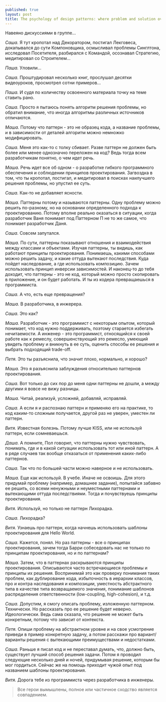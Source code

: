 ```yaml
---
published: true
layout: post
title: The psychology of design patterns: where problem and solution overlap
---
```


Навеяно дискуссиями в группе...

*Саша.* Я тут кропотал над Декоратором, постигал Лекговеса, докапывался до сути Компоновщика, осмысливал
проблемы Синглтона, исследовал Посетителя, разбирался с Командой, осознавал Стратегию, медитировал со Строителем...

*Паша.* Уловили...

*Саша.* Проштудировал несколько книг, прослушал десятки видеоуроков, просмотрел сотни примеров...

*Паша.* И судя по количеству освоенного материала точку на теме ставить рано.

*Саша.* Просто я пытаюсь понять алгоритм решения проблемы, но обратил внимание, что иногда алгоритмы различных источников отличаются.

*Маша.* Потому что паттерн - это не образец кода, а название проблемы, и в зависимости от деталей алгоритм можно немножко модифицировать.

*Саша.* Меня это как-то с толку сбивает. Разве паттерн не должен быть более или менее однозначно переложен на код? Ведь тогда всем разработчикам понятно, о чем идет речь.

*Маша.* Речь идет все об одном - о разработке гибкого программного обеспечения и соблюдении принципов проектирования. Загвоздка в том, что ты кропотал, постигал, и медитировал в поисках наилучшего решения проблемы, но упустил ее суть.

*Саша.* Как-то не добавляет ясности.

*Маша.* Паттерны потому и называются паттерны. Одну проблему можно решить по-разному, но на основании определенного подхода к проектированию. Потому вполне реально оказаться в ситуации, когда разработчик Ваня понимает под Паттерном П не то же самое, что понимает разработчик Даня.

*Саша.* Совсем запутался.

*Маша.* По сути, паттерны показывают отношения и взаимодействия между классами и объектами. Изучая паттерны, ты видишь, как работают принципы проектирования. Понимаешь, какими способами можно решить задачу, и какие оттуда вытекают последствия. Куда пойдет наследование, а где использовать композицию. Зачем использовать принцип инверсии зависимостей. И наконец-то до тебя доходит, что паттерны - это не код, который можно просто
скопировать в приложение, и он будет работать. И ты из кодера превращаешься в программиста.

*Саша.* А что, есть еще превращения?

*Маша.* В разработчика, в инжерера. 

*Саша.* Это как?

*Маша.* Разработчик - это программист с некоторым опытом, который понимает, что код нужно поддерживать, поэтому старается избегать нечитаемости. А инженер - это программист, относящийся к своей работе как к ремеслу, совершенствующий это ремесло, умеющий увидеть проблему и вникнуть в ее суть, оценить способы ее решения и выбрать подходящий trade-off.

*Петя.* Это ты разъяснила, что значит плохо, нормально, и хорошо?

*Маша.* Это я разъяснила заблуждения относительно паттернов проектирования.

*Саша.* Вот только до сих пор до меня одни паттерны не дошли, а между другими я вовсе не вижу разницы.

*Маша.* Читай, реализуй, усложняй, добавляй, исправляй.

*Саша.* А если я и распознаю паттерн и применяю его на практике, то код каким-то сложным получается, другой раз не уверен, уместен ли паттерн.

*Витя.* Известная болезнь. Потому лучше KISS, или не используй паттерн, если сомневаешься.

*Даша.* А помните, Пол говорил, что паттерны нужно чувствовать, понимать, где и в какой ситуации использовать тот или иной паттерн. А в ряде случаев так вообще отказаться от применения каких-либо паттернов.

*Саша.* Так что по большей части можно наверное и не использовать.

*Маша.* Еще как используй. В учебе. Иначе не освоишь. Для этого придумай проблему (например, домашнее задание), попытайся забавно ее решить, со всеми ненужными и неуместными паттернами и вытекающими оттуда последствиями. Тогда и почувствуешь принципы проектирования.

*Витя.* Используй, но только не паттерн Лихорадка.

*Саша.* Лихорадка?

*Витя.* Узнаешь про паттерн, когда начнешь использовать шаблоны проектирования для Hello World.

*Саша.* Кажется, понял. Но раз паттерны - все о принципах проектирования, зачем тогда Барри собеседовать нас не только по принципам проектирования, но и по паттернам?

*Маша.* Затем, что в паттернах раскрываются принципы проектирования. Описываются часто встречающиеся проблемы и принципы их решения. Воспринимай это как проверку понимания таких проблем, как дублирование кода, избыточность в иерархии классов, про и контра наследования и композиции, уместность абстрактного типа в качестве типа возвращаемого значения, понимание шаблонов распределения ответственности (low-coupling, high-cohesion), и т.д.

*Саша.* Допустим, я смогу описать проблему, изложенную паттерном. Технически. Но рассказать про ее решение будет неверно. Идеологически. Ведь сама сказала, что решение не может быть конкретным, потому что зависит от контекста.

*Петя.* Опиши проблему на абстрактном уровне и на свое усмотрение приведи в пример конкретную задачу, а потом расскажи про вариант/варианты решения с вытекающими преимуществами и недостатками.

*Саша.* Раньше я писал код и не переставал думать, что, должно быть, существует лучший способ решения задачи. Потом я проводил следующие несколько дней и ночей, придумывая решение, которым бы мог гордиться. Сейчас же на помощь приходит чужой опыт под названием шаблоны проектирования.

*Витя.* Дорога тебе из программиста через разработчика в инженеры.

> Все герои вымышлены, полное или частичное сходство является совпадением.
